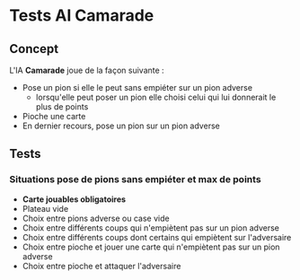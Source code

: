 # Tests AI Camarade

## Concept

L'IA **Camarade** joue de la façon suivante :
- Pose un pion si elle le peut sans empiéter sur un pion adverse
    - lorsqu'elle peut poser un pion elle choisi celui qui lui donnerait le plus de points
- Pioche une carte
- En dernier recours, pose un pion sur un pion adverse

## Tests

### Situations pose de pions sans empiéter et max de points

- **Carte jouables obligatoires**
- Plateau vide
- Choix entre pions adverse ou case vide
- Choix entre différents coups qui n'empiètent pas sur un pion adverse
- Choix entre différents coups dont certains qui empiètent sur l'adversaire
- Choix entre pioche et jouer une carte qui n'empiètent pas sur un pion adverse
- Choix entre pioche et attaquer l'adversaire
